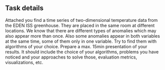 ## Task details

Attached you find a time series of two-dimensional temperature data from the EDEN ISS greenhouse. They are placed in the same room at different locations. We know that there are different types of anomalies which may also appear more than once. Also some anomalies appear in both variables at the same time, some of them only in one variable. Try to find them with algorithms of your choice. Prepare a max. 15min presentation of your results. It should include the choice of your algorithms, problems you have noticed and your approaches to solve those, evaluation metrics, visualizations, etc. 
